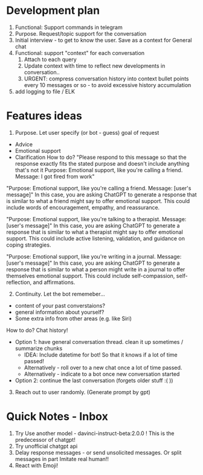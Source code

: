 # Development plan

1) Functional: Support commands in telegram
2) Purpose. Request/topic support for the conversation
3) Initial interview - to get to know the user. Save as a context for General chat
4) Functional: support "context" for each conversation
    1) Attach to each query
    2) Update context with time to reflect new developments in conversation..
    3) URGENT: compress conversation history into context bullet points every 10 messages or so - to avoid excessive
       history accumulation
5) add logging to file / ELK

# Features ideas

1) Purpose. Let user specify (or bot - guess) goal of request

- Advice
- Emotional support
- Clarification
  How to do?
  "Please respond to this message so that the response exactly fits the stated purpose and doesn't include anything
  that's not it
  Purpose: Emotional support, like you're calling a friend.
  Message: I got fired from work"

"Purpose: Emotional support, like you're calling a friend. Message: [user's message]"
In this case, you are asking ChatGPT to generate a response that is similar to what a friend might say to offer
emotional support. This could include words of encouragement, empathy, and reassurance.

"Purpose: Emotional support, like you're talking to a therapist. Message: [user's message]"
In this case, you are asking ChatGPT to generate a response that is similar to what a therapist might say to offer
emotional support. This could include active listening, validation, and guidance on coping strategies.

"Purpose: Emotional support, like you're writing in a journal. Message: [user's message]"
In this case, you are asking ChatGPT to generate a response that is similar to what a person might write in a journal to
offer themselves emotional support. This could include self-compassion, self-reflection, and affirmations.

2) Continuity. Let the bot rememeber...

- content of your past converstaions?
- general information about yourself?
- Some extra info from other areas (e.g. like Siri)

How to do? Chat history!

- Option 1: have general conversation thread. clean it up sometimes / summarize chunks
    - IDEA: Include datetime for bot! So that it knows if a lot of time passed!
    - Alternatively - roll over to a new chat once a lot of time passed.
    - Alternatively - indicate to a bot once new conversation started
- Option 2: continue the last conversation (forgets older stuff :( ))

3) Reach out to user randomly. (Generate prompt by gpt)

# Quick Notes - Inbox

1) Try Use another model - davinci-instruct-beta:2.0.0 ! This is the predecessor of chatgpt!
2) Try unofficial chatgpt api
3) Delay response messages - or send unsolicited messages. Or split messages in part
   Imitate real human!!
4) React with Emoji!